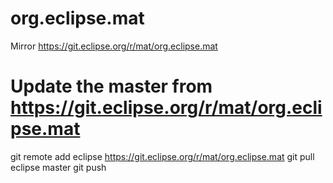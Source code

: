 # org.eclipse.mat
Mirror https://git.eclipse.org/r/mat/org.eclipse.mat

# Update the master from https://git.eclipse.org/r/mat/org.eclipse.mat
git remote add eclipse https://git.eclipse.org/r/mat/org.eclipse.mat
git pull eclipse master
git push